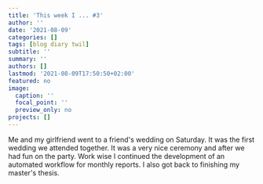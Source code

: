 ```yaml
---
title: 'This week I ... #3'
author: ''
date: '2021-08-09'
categories: []
tags: [blog diary twil]
subtitle: ''
summary: ''
authors: []
lastmod: '2021-08-09T17:50:50+02:00'
featured: no
image:
  caption: ''
  focal_point: ''
  preview_only: no
projects: []
---
```


Me and my girlfriend went to a friend's wedding on Saturday. It was the first wedding we attended together. It was a very nice ceremony and after we had fun on the party.
Work wise I continued the development of an automated workflow for monthly reports. I also got back to finishing my master's thesis.
